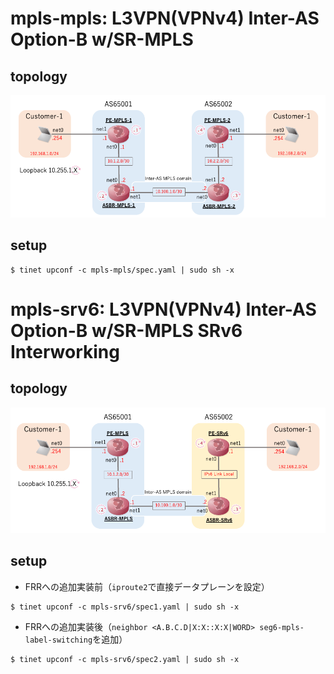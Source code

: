 # mpls-mpls: L3VPN(VPNv4) Inter-AS Option-B w/SR-MPLS
## topology
![](images/topo1.png)

## setup
```
$ tinet upconf -c mpls-mpls/spec.yaml | sudo sh -x
```

# mpls-srv6: L3VPN(VPNv4) Inter-AS Option-B w/SR-MPLS SRv6 Interworking 
## topology
![](images/topo2.png)

## setup
- FRRへの追加実装前（```iproute2```で直接データプレーンを設定）
```
$ tinet upconf -c mpls-srv6/spec1.yaml | sudo sh -x
```

- FRRへの追加実装後（```neighbor <A.B.C.D|X:X::X:X|WORD> seg6-mpls-label-switching```を追加）
```
$ tinet upconf -c mpls-srv6/spec2.yaml | sudo sh -x
```
